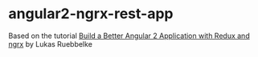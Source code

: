 # angular2-ngrx-rest-app

Based on the tutorial
[Build a Better Angular 2 Application with Redux and ngrx](http://onehungrymind.com/build-better-angular-2-application-redux-ngrx/)
by Lukas Ruebbelke

